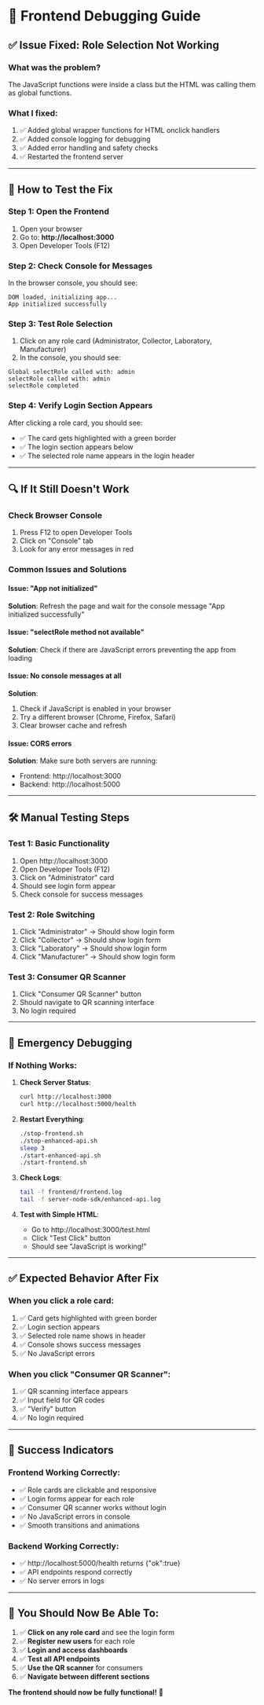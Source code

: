 # 🔧 Frontend Debugging Guide

## ✅ **Issue Fixed: Role Selection Not Working**

### **What was the problem?**
The JavaScript functions were inside a class but the HTML was calling them as global functions.

### **What I fixed:**
1. ✅ Added global wrapper functions for HTML onclick handlers
2. ✅ Added console logging for debugging
3. ✅ Added error handling and safety checks
4. ✅ Restarted the frontend server

---

## 🧪 **How to Test the Fix**

### **Step 1: Open the Frontend**
1. Open your browser
2. Go to: **http://localhost:3000**
3. Open Developer Tools (F12)

### **Step 2: Check Console for Messages**
In the browser console, you should see:
```
DOM loaded, initializing app...
App initialized successfully
```

### **Step 3: Test Role Selection**
1. Click on any role card (Administrator, Collector, Laboratory, Manufacturer)
2. In the console, you should see:
```
Global selectRole called with: admin
selectRole called with: admin
selectRole completed
```

### **Step 4: Verify Login Section Appears**
After clicking a role card, you should see:
- ✅ The card gets highlighted with a green border
- ✅ The login section appears below
- ✅ The selected role name appears in the login header

---

## 🔍 **If It Still Doesn't Work**

### **Check Browser Console**
1. Press F12 to open Developer Tools
2. Click on "Console" tab
3. Look for any error messages in red

### **Common Issues and Solutions**

#### **Issue: "App not initialized"**
**Solution**: Refresh the page and wait for the console message "App initialized successfully"

#### **Issue: "selectRole method not available"**
**Solution**: Check if there are JavaScript errors preventing the app from loading

#### **Issue: No console messages at all**
**Solution**: 
1. Check if JavaScript is enabled in your browser
2. Try a different browser (Chrome, Firefox, Safari)
3. Clear browser cache and refresh

#### **Issue: CORS errors**
**Solution**: Make sure both servers are running:
- Frontend: http://localhost:3000
- Backend: http://localhost:5000

---

## 🛠️ **Manual Testing Steps**

### **Test 1: Basic Functionality**
1. Open http://localhost:3000
2. Open Developer Tools (F12)
3. Click on "Administrator" card
4. Should see login form appear
5. Check console for success messages

### **Test 2: Role Switching**
1. Click "Administrator" → Should show login form
2. Click "Collector" → Should show login form
3. Click "Laboratory" → Should show login form
4. Click "Manufacturer" → Should show login form

### **Test 3: Consumer QR Scanner**
1. Click "Consumer QR Scanner" button
2. Should navigate to QR scanning interface
3. No login required

---

## 🚨 **Emergency Debugging**

### **If Nothing Works:**
1. **Check Server Status**:
   ```bash
   curl http://localhost:3000
   curl http://localhost:5000/health
   ```

2. **Restart Everything**:
   ```bash
   ./stop-frontend.sh
   ./stop-enhanced-api.sh
   sleep 3
   ./start-enhanced-api.sh
   ./start-frontend.sh
   ```

3. **Check Logs**:
   ```bash
   tail -f frontend/frontend.log
   tail -f server-node-sdk/enhanced-api.log
   ```

4. **Test with Simple HTML**:
   - Go to http://localhost:3000/test.html
   - Click "Test Click" button
   - Should see "JavaScript is working!"

---

## ✅ **Expected Behavior After Fix**

### **When you click a role card:**
1. ✅ Card gets highlighted with green border
2. ✅ Login section appears
3. ✅ Selected role name shows in header
4. ✅ Console shows success messages
5. ✅ No JavaScript errors

### **When you click "Consumer QR Scanner":**
1. ✅ QR scanning interface appears
2. ✅ Input field for QR codes
3. ✅ "Verify" button
4. ✅ No login required

---

## 🎯 **Success Indicators**

### **Frontend Working Correctly:**
- ✅ Role cards are clickable and responsive
- ✅ Login forms appear for each role
- ✅ Consumer QR scanner works without login
- ✅ No JavaScript errors in console
- ✅ Smooth transitions and animations

### **Backend Working Correctly:**
- ✅ http://localhost:5000/health returns {"ok":true}
- ✅ API endpoints respond correctly
- ✅ No server errors in logs

---

## 🎉 **You Should Now Be Able To:**

1. ✅ **Click on any role card** and see the login form
2. ✅ **Register new users** for each role
3. ✅ **Login and access dashboards**
4. ✅ **Test all API endpoints**
5. ✅ **Use the QR scanner** for consumers
6. ✅ **Navigate between different sections**

**The frontend should now be fully functional!** 🌿
